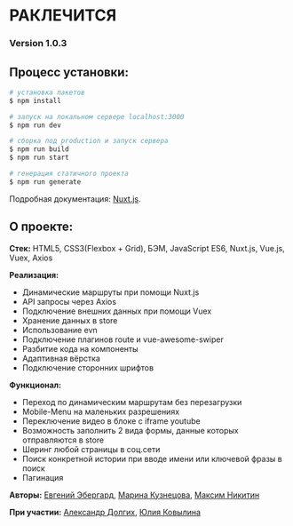 # РАКЛЕЧИТСЯ

### Version 1.0.3

## Процесс установки:

```bash
# установка пакетов
$ npm install

# запуск на локальном сервере localhost:3000
$ npm run dev

# сборка под production и запуск сервера
$ npm run build
$ npm run start

# генерация статичного проекта
$ npm run generate
```
Подробная документация: [Nuxt.js](https://nuxtjs.org).

## О проекте:

**Стек:** HTML5, CSS3(Flexbox + Grid), БЭМ, JavaScript ES6, Nuxt.js, Vue.js, Vuex, Axios

**Реализация:**

- Динамические маршруты при помощи Nuxt.js 
- API запросы через Axios
- Подключение внешних данных при помощи Vuex
- Хранение данных в store
- Использование evn
- Подключение плагинов route и vue-awesome-swiper
- Разбитие кода на компоненты
- Адаптивная вёрстка
- Подключение сторонних шрифтов

**Функционал:**

- Переход по динамическим маршрутам без перезагрузки 
- Mobile-Menu на маленьких разрешениях
- Переключение видео в блоке с iframe youtube
- Возможность заполнить 2 вида формы, данные которых отправляются в store
- Шеринг любой страницы в соц.сети
- Поиск конкретной истории при вводе имени или ключевой фразы в поиск
- Пагинация

**Авторы:** [Евгений Эбергард](https://github.com/eugeneebergard), [Марина Кузнецова](https://github.com/marinambur), [Максим Никитин](https://github.com/Maxxnikitin)

**При участии:** [Александр Долгих](https://github.com/selwu), [Юлия Ковылина](https://github.com/yuliakovylina)